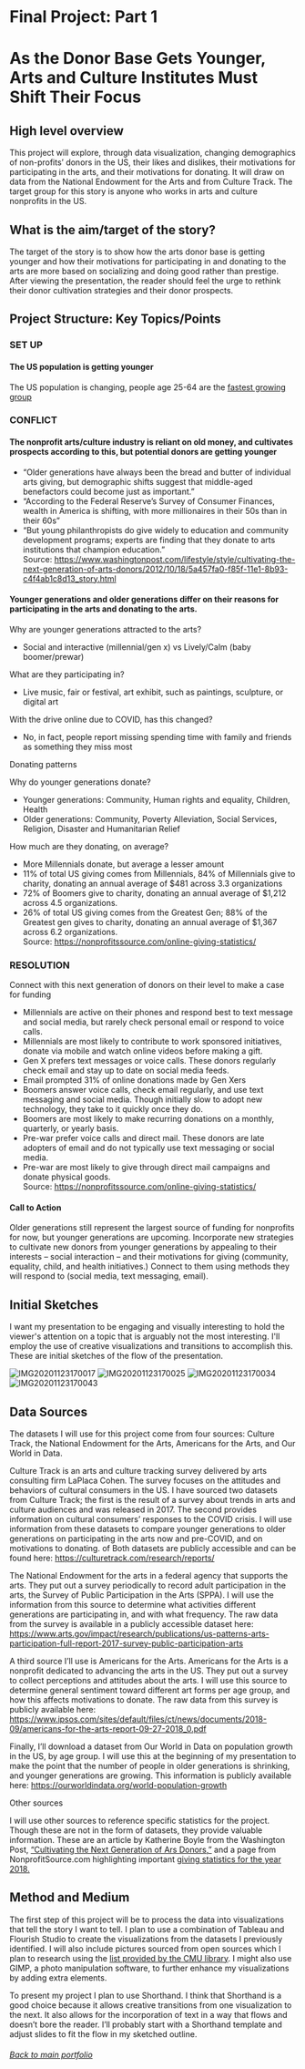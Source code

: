 # Final Project: Part 1

# As the Donor Base Gets Younger, Arts and Culture Institutes Must Shift Their Focus

## High level overview
This project will explore, through data visualization, changing demographics of non-profits’ donors in the US, their likes and dislikes, their motivations for participating in the arts, and their motivations for donating. It will draw on data from the National Endowment for the Arts and from Culture Track. The target group for this story is anyone who works in arts and culture nonprofits in the US.

## What is the aim/target of the story?
The target of the story is to show how the arts donor base is getting younger and how their motivations for participating in and donating to the arts are more based on socializing and doing good rather than prestige. 
After viewing the presentation, the reader should feel the urge to rethink their donor cultivation strategies and their donor prospects. 

## Project Structure: Key Topics/Points 

### SET UP

#### The US population is getting younger

The US population is changing, people age 25-64 are the  [fastest growing group](https://ourworldindata.org/world-population-growth)

### CONFLICT

#### The nonprofit arts/culture industry is reliant on old money, and cultivates prospects according to this, but potential donors are getting younger

- “Older generations have always been the bread and butter of individual arts giving, but demographic shifts suggest that middle-aged benefactors could become just as important.”
- “According to the Federal Reserve’s Survey of Consumer Finances, wealth in America is shifting, with more millionaires in their 50s than in their 60s”
- “But young philanthropists do give widely to education and community development programs; experts are finding that they donate to arts institutions that champion education.” &nbsp;    
Source: https://www.washingtonpost.com/lifestyle/style/cultivating-the-next-generation-of-arts-donors/2012/10/18/5a457fa0-f85f-11e1-8b93-c4f4ab1c8d13_story.html


#### Younger generations and older generations differ on their reasons for participating in the arts and donating to the arts. 

Why are younger generations attracted to the arts?
- Social and interactive (millennial/gen x) vs Lively/Calm (baby boomer/prewar)

What are they participating in?
- Live music, fair or festival, art exhibit, such as paintings, sculpture, or digital art 

With the drive online due to COVID, has this changed? 
- No, in fact, people report missing spending time with family and friends as something they miss most
&nbsp;  

Donating patterns

Why do younger generations donate? 
- Younger generations: Community, Human rights and equality, Children, Health 
- Older generations: Community, Poverty Alleviation, Social Services, Religion, Disaster and Humanitarian Relief

How much are they donating, on average?
- More Millennials donate, but average a lesser amount
- 11% of total US giving comes from Millennials, 84% of Millennials give to charity, donating an annual average of $481 across 3.3 organizations
- 72% of Boomers give to charity, donating an annual average of $1,212 across 4.5 organizations.
- 26% of total US giving comes from the Greatest Gen; 88% of the Greatest gen gives to charity, donating an annual average of $1,367 across 6.2 organizations. &nbsp;  
Source: https://nonprofitssource.com/online-giving-statistics/


### RESOLUTION

Connect with this next generation of donors on their level to make a case for funding
- Millennials are active on their phones and respond best to text message and social media, but rarely check personal email or respond to voice calls.
- Millennials are most likely to contribute to work sponsored initiatives, donate via mobile and watch online videos before making a gift.
- Gen X prefers text messages or voice calls. These donors regularly check email and stay up to date on social media feeds.
- Email prompted 31% of online donations made by Gen Xers
- Boomers answer voice calls, check email regularly, and use text messaging and social media. Though initially slow to adopt new technology, they take to it quickly once they do.
- Boomers are most likely to make recurring donations on a monthly, quarterly, or yearly basis.
- Pre-war prefer voice calls and direct mail. These donors are late adopters of email and do not typically use text messaging or social media.
- Pre-war are most likely to give through direct mail campaigns and donate physical goods. &nbsp;  
Source: https://nonprofitssource.com/online-giving-statistics/


#### Call to Action
Older generations still represent the largest source of funding for nonprofits for now, but younger generations are upcoming. Incorporate new strategies to cultivate new donors from younger generations by appealing to their interests – social interaction – and their motivations for giving (community, equality, child, and health initiatives.) Connect to them using methods they will respond to (social media, text messaging, email).

## Initial Sketches

I want my presentation to be engaging and visually interesting to hold the viewer's attention on a topic that is arguably not the most interesting. I'll employ the use of creative visualizations and transitions to accomplish this. These are initial sketches of the flow of the presentation. 

![IMG20201123170017](https://user-images.githubusercontent.com/73584997/99929536-94dfe480-2d1b-11eb-92b4-4ff4d78825d8.jpg)
![IMG20201123170025](https://user-images.githubusercontent.com/73584997/99929538-97dad500-2d1b-11eb-8abb-c05b3c2dfb16.jpg)
![IMG20201123170034](https://user-images.githubusercontent.com/73584997/99929527-8eea0380-2d1b-11eb-84c3-14bdecc9d87d.jpg)
![IMG20201123170043](https://user-images.githubusercontent.com/73584997/99929532-93162100-2d1b-11eb-81ec-0c5fe98f09ff.jpg)




## Data Sources

The datasets I will use for this project come from four sources: Culture Track, the National Endowment for the Arts, Americans for the Arts, and Our World in Data. 

Culture Track is an arts and culture tracking survey delivered by arts consulting firm LaPlaca Cohen. The survey focuses on the attitudes and behaviors of cultural consumers in the US. I have sourced two datasets from Culture Track; the first is the result of a survey about trends in arts and culture audiences and was released in 2017. The second provides information on cultural consumers’ responses to the COVID crisis. I will use information from these datasets to compare younger generations to older generations on participating in the arts now and pre-COVID, and on motivations to donating. of Both datasets are publicly accessible and can be found here: https://culturetrack.com/research/reports/

The National Endowment for the arts in a federal agency that supports the arts. They put out a survey periodically to record adult participation in the arts, the Survey of Public Participation in the Arts (SPPA). I will use the information from this source to determine what activities different generations are participating in, and with what frequency. The raw data from the survey is available in a publicly accessible dataset here: 
https://www.arts.gov/impact/research/publications/us-patterns-arts-participation-full-report-2017-survey-public-participation-arts

A third source I’ll use is Americans for the Arts. Americans for the Arts is a nonprofit dedicated to advancing the arts in the US. They put out a survey to collect perceptions and attitudes about the arts. I will use this source to determine general sentiment toward different art forms per age group, and how this affects motivations to donate. The raw data from this survey is publicly available here: https://www.ipsos.com/sites/default/files/ct/news/documents/2018-09/americans-for-the-arts-report-09-27-2018_0.pdf

Finally, I’ll download a dataset from Our World in Data on population growth in the US, by age group. I will use this at the beginning of my presentation to make the point that the number of people in older generations is shrinking, and younger generations are growing. This information is publicly available here: https://ourworldindata.org/world-population-growth
 

Other sources

I will use other sources to reference specific statistics for the project. Though these are not in the form of datasets, they provide valuable information. These are an article by Katherine Boyle from the Washington Post, [“Cultivating the Next Generation of Ars Donors,”](https://www.washingtonpost.com/lifestyle/style/cultivating-the-next-generation-of-arts-donors/2012/10/18/5a457fa0-f85f-11e1-8b93-c4f4ab1c8d13_story.html)
and a page from NonprofitSource.com highlighting important [giving statistics for the year 2018.](https://nonprofitssource.com/online-giving-statistics/)


## Method and Medium

The first step of this project will be to process the data into visualizations that tell the story I want to tell. I plan to use a combination of Tableau and Flourish Studio to create the visualizations from the datasets I previously identified. I will also include pictures sourced from open sources which I plan to research using the [list provided by the CMU library](https://guides.library.cmu.edu/usingimages). I might also use GIMP, a photo manipulation software, to further enhance my visualizations by adding extra elements. 

To present my project I plan to use Shorthand. I think that Shorthand is a good choice because it allows creative transitions from one visualization to the next. It also allows for the incorporation of text in a way that flows and doesn’t bore the reader. I’ll probably start with a Shorthand template and adjust slides to fit the flow in my sketched outline. 


###### [Back to main portfolio](README.md)





